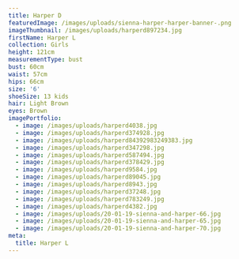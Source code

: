 ```yaml
---
title: Harper D
featuredImage: /images/uploads/sienna-harper-harper-banner-.png
imageThumbnail: /images/uploads/harperd897234.jpg
firstName: Harper L
collection: Girls
height: 121cm
measurementType: bust
bust: 60cm
waist: 57cm
hips: 66cm
size: '6'
shoeSize: 13 kids
hair: Light Brown
eyes: Brown
imagePortfolio:
  - image: /images/uploads/harperd4038.jpg
  - image: /images/uploads/harperd374928.jpg
  - image: /images/uploads/harperd84392983249383.jpg
  - image: /images/uploads/harperd347298.jpg
  - image: /images/uploads/harperd587494.jpg
  - image: /images/uploads/harperd378429.jpg
  - image: /images/uploads/harperd9584.jpg
  - image: /images/uploads/harperd89045.jpg
  - image: /images/uploads/harperd8943.jpg
  - image: /images/uploads/harperd37248.jpg
  - image: /images/uploads/harperd783249.jpg
  - image: /images/uploads/harperd4382.jpg
  - image: /images/uploads/20-01-19-sienna-and-harper-66.jpg
  - image: /images/uploads/20-01-19-sienna-and-harper-65.jpg
  - image: /images/uploads/20-01-19-sienna-and-harper-70.jpg
meta:
  title: Harper L
---
```


